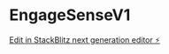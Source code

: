 # EngageSenseV1

[Edit in StackBlitz next generation editor ⚡️](https://stackblitz.com/~/github.com/LiyamFlx/EngageSenseV1)
